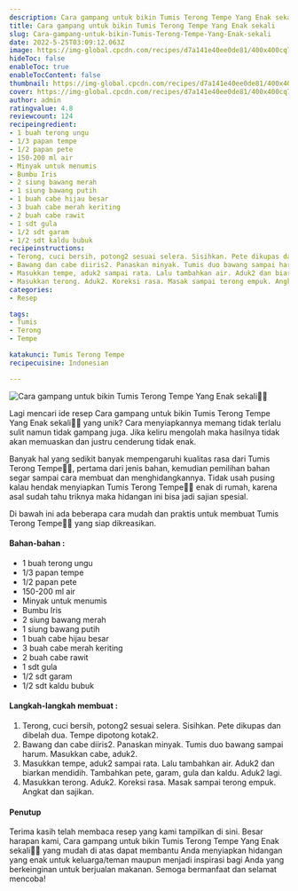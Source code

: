 ```yaml
---
description: Cara gampang untuk bikin Tumis Terong Tempe Yang Enak sekali"
title: Cara gampang untuk bikin Tumis Terong Tempe Yang Enak sekali
slug: Cara-gampang-untuk-bikin-Tumis-Terong-Tempe-Yang-Enak-sekali
date: 2022-5-25T03:09:12.063Z
image: https://img-global.cpcdn.com/recipes/d7a141e40ee0de81/400x400cq70/photo.jpg
hideToc: false
enableToc: true
enableTocContent: false
thumbnail: https://img-global.cpcdn.com/recipes/d7a141e40ee0de81/400x400cq70/photo.jpg
cover: https://img-global.cpcdn.com/recipes/d7a141e40ee0de81/400x400cq70/photo.jpg
author: admin
ratingvalue: 4.8
reviewcount: 124
recipeingredient:
- 1 buah terong ungu
- 1/3 papan tempe
- 1/2 papan pete
- 150-200 ml air
- Minyak untuk menumis
- Bumbu Iris
- 2 siung bawang merah
- 1 siung bawang putih
- 1 buah cabe hijau besar
- 3 buah cabe merah keriting
- 2 buah cabe rawit
- 1 sdt gula
- 1/2 sdt garam
- 1/2 sdt kaldu bubuk
recipeinstructions:
- Terong, cuci bersih, potong2 sesuai selera. Sisihkan. Pete dikupas dan dibelah dua. Tempe dipotong kotak2.
- Bawang dan cabe diiris2. Panaskan minyak. Tumis duo bawang sampai harum. Masukkan cabe, aduk2.
- Masukkan tempe, aduk2 sampai rata. Lalu tambahkan air. Aduk2 dan biarkan mendidih. Tambahkan pete, garam, gula dan kaldu. Aduk2 lagi.
- Masukkan terong. Aduk2. Koreksi rasa. Masak sampai terong empuk. Angkat dan sajikan.
categories:
- Resep

tags:
- Tumis
- Terong
- Tempe

katakunci: Tumis Terong Tempe
recipecuisine: Indonesian

---
```


![Cara gampang untuk bikin Tumis Terong Tempe Yang Enak sekali👩‍🍳](https://img-global.cpcdn.com/recipes/d7a141e40ee0de81/400x400cq70/photo.jpg)

Lagi mencari ide resep Cara gampang untuk bikin Tumis Terong Tempe Yang Enak sekali👩‍🍳 yang unik? Cara menyiapkannya memang tidak terlalu sulit namun tidak gampang juga. Jika keliru mengolah maka hasilnya tidak akan memuaskan dan justru cenderung tidak enak.

Banyak hal yang sedikit banyak mempengaruhi kualitas rasa dari Tumis Terong Tempe👩‍🍳, pertama dari jenis bahan, kemudian pemilihan bahan segar sampai cara membuat dan menghidangkannya. Tidak usah pusing kalau hendak menyiapkan Tumis Terong Tempe👩‍🍳 enak di rumah, karena asal sudah tahu triknya maka hidangan ini bisa jadi sajian spesial.

Di bawah ini ada beberapa cara mudah dan praktis untuk membuat Tumis Terong Tempe👩‍🍳 yang siap dikreasikan.

<!--inarticleads1-->

#### Bahan-bahan :

- 1 buah terong ungu
- 1/3 papan tempe
- 1/2 papan pete
- 150-200 ml air
- Minyak untuk menumis
- Bumbu Iris
- 2 siung bawang merah
- 1 siung bawang putih
- 1 buah cabe hijau besar
- 3 buah cabe merah keriting
- 2 buah cabe rawit
- 1 sdt gula
- 1/2 sdt garam
- 1/2 sdt kaldu bubuk

<!--inarticleads2-->

#### Langkah-langkah membuat :

1. Terong, cuci bersih, potong2 sesuai selera. Sisihkan. Pete dikupas dan dibelah dua. Tempe dipotong kotak2.
1. Bawang dan cabe diiris2. Panaskan minyak. Tumis duo bawang sampai harum. Masukkan cabe, aduk2.
1. Masukkan tempe, aduk2 sampai rata. Lalu tambahkan air. Aduk2 dan biarkan mendidih. Tambahkan pete, garam, gula dan kaldu. Aduk2 lagi.
1. Masukkan terong. Aduk2. Koreksi rasa. Masak sampai terong empuk. Angkat dan sajikan.

#### Penutup

Terima kasih telah membaca resep yang kami tampilkan di sini. Besar harapan kami, Cara gampang untuk bikin Tumis Terong Tempe Yang Enak sekali👩‍🍳 yang mudah di atas dapat membantu Anda menyiapkan hidangan yang enak untuk keluarga/teman maupun menjadi inspirasi bagi Anda yang berkeinginan untuk berjualan makanan. Semoga bermanfaat dan selamat mencoba!